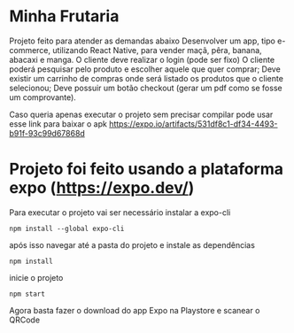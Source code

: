 # Minha Frutaria
Projeto feito para atender as demandas abaixo
  Desenvolver um app, tipo e-commerce, utilizando React Native, para vender maçã, pêra, banana, abacaxi e manga.
  O cliente deve realizar o login (pode ser fixo)
  O cliente poderá pesquisar pelo produto e escolher aquele que quer comprar;
  Deve existir um carrinho de compras onde será listado os produtos que o cliente selecionou;
  Deve possuir um botão checkout (gerar um pdf como se fosse um comprovante).
  
Caso queria apenas executar o projeto sem precisar compilar pode usar esse link para baixar o apk
https://expo.io/artifacts/531df8c1-df34-4493-b91f-93c99d67868d
  
# Projeto foi feito usando a plataforma expo (https://expo.dev/)
  Para executar o projeto vai ser necessário instalar a expo-cli
  ```
  npm install --global expo-cli
  ```
 após isso navegar até a pasta do projeto e instale as dependências 
 ```
 npm install
 ```
 inicie o projeto
 ```
 npm start
 ```
 Agora basta fazer o download do app Expo na Playstore e scanear o QRCode
 
 
